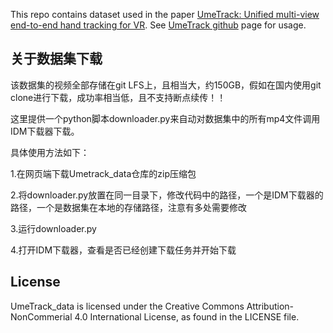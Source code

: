 This repo contains dataset used in the paper [UmeTrack: Unified multi-view end-to-end hand tracking for VR](https://research.facebook.com/publications/umetrack-unified-multi-view-end-to-end-hand-tracking-for-vr/). See [UmeTrack github](https://github.com/facebookresearch/UmeTrack) page for usage.

## 关于数据集下载
该数据集的视频全部存储在git LFS上，且相当大，约150GB，假如在国内使用git clone进行下载，成功率相当低，且不支持断点续传！！

这里提供一个python脚本downloader.py来自动对数据集中的所有mp4文件调用IDM下载器下载。

具体使用方法如下：

1.在网页端下载Umetrack_data仓库的zip压缩包

2.将downloader.py放置在同一目录下，修改代码中的路径，一个是IDM下载器的路径，一个是数据集在本地的存储路径，注意有多处需要修改

3.运行downloader.py

4.打开IDM下载器，查看是否已经创建下载任务并开始下载


## License
UmeTrack_data is licensed under the Creative Commons Attribution-NonCommerial 4.0 International License, as found in the LICENSE file.
